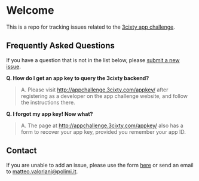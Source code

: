 # Welcome

This is a repo for tracking issues related to the [3cixty app challenge](http://appchallenge.3cixty.com).

## Frequently Asked Questions
If you have a question that is not in the list below, please [submit a new issue](https://github.com/3cixty/appchallenge/issues).

**Q. How do I get an app key to query the 3cixty backend?**
> A. Please visit http://appchallenge.3cixty.com/appkey/ after registering as a developer on the app challenge website, and follow the instructions there.

**Q. I forgot my app key! Now what?**
> A. The page at http://appchallenge.3cixty.com/appkey/ also has a form to recover your app key, provided you remember your app ID.

## Contact
If you are unable to add an issue, please use the form [here](http://appchallenge.3cixty.com/contact/) or send an email to matteo.valoriani@polimi.it.
